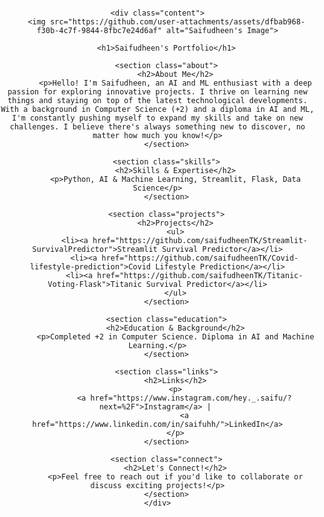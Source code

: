 <!DOCTYPE html>
<html lang="en">
<head>
    <meta charset="UTF-8">
    <meta name="viewport" content="width=device-width, initial-scale=1.0">
    <title>Saifudheen's Portfolio</title>
    <style>
        body {
            font-family: Arial, sans-serif;
            text-align: center;
            margin: 0;
            padding: 0;
        }
        img {
            max-width: 100%;
            height: auto;
            border-radius: 50%;
        }
        .content {
            padding: 20px;
        }
        h1 {
            font-size: 2.5em;
            color: #333;
        }
        h2 {
            font-size: 1.5em;
            margin: 10px 0;
        }
        p {
            font-size: 1.2em;
            color: #555;
        }
        .skills, .projects, .education, .links {
            margin: 20px 0;
        }
        a {
            text-decoration: none;
            color: #0066cc;
        }
        a:hover {
            text-decoration: underline;
        }
    </style>
</head>
<body>

    <div class="content">
        <img src="https://github.com/user-attachments/assets/dfbab968-f30b-4c7f-9844-8fbc7e24d6af" alt="Saifudheen's Image">
        
        <h1>Saifudheen's Portfolio</h1>

        <section class="about">
            <h2>About Me</h2>
            <p>Hello! I'm Saifudheen, an AI and ML enthusiast with a deep passion for exploring innovative projects. I thrive on learning new things and staying on top of the latest technological developments. With a background in Computer Science (+2) and a diploma in AI and ML, I'm constantly pushing myself to expand my skills and take on new challenges. I believe there's always something new to discover, no matter how much you know!</p>
        </section>

        <section class="skills">
            <h2>Skills & Expertise</h2>
            <p>Python, AI & Machine Learning, Streamlit, Flask, Data Science</p>
        </section>

        <section class="projects">
            <h2>Projects</h2>
            <ul>
                <li><a href="https://github.com/saifudheenTK/Streamlit-SurvivalPredictor">Streamlit Survival Predictor</a></li>
                <li><a href="https://github.com/saifudheenTK/Covid-lifestyle-prediction">Covid Lifestyle Prediction</a></li>
                <li><a href="https://github.com/saifudheenTK/Titanic-Voting-Flask">Titanic Survival Predictor</a></li>
            </ul>
        </section>

        <section class="education">
            <h2>Education & Background</h2>
            <p>Completed +2 in Computer Science. Diploma in AI and Machine Learning.</p>
        </section>

        <section class="links">
            <h2>Links</h2>
            <p>
                <a href="https://www.instagram.com/hey._.saifu/?next=%2F">Instagram</a> | 
                <a href="https://www.linkedin.com/in/saifuhh/">LinkedIn</a>
            </p>
        </section>

        <section class="connect">
            <h2>Let's Connect!</h2>
            <p>Feel free to reach out if you'd like to collaborate or discuss exciting projects!</p>
        </section>
    </div>

</body>
</html>
